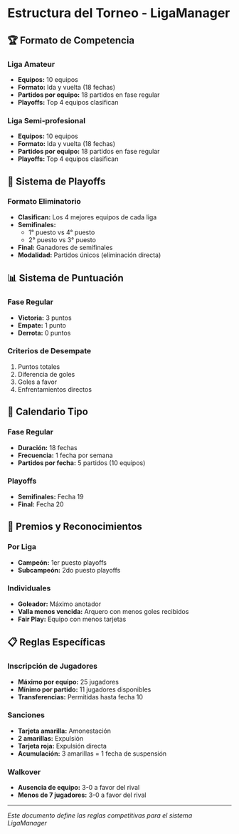 # Estructura del Torneo - LigaManager

## 🏆 Formato de Competencia

### Liga Amateur
- **Equipos:** 10 equipos
- **Formato:** Ida y vuelta (18 fechas)
- **Partidos por equipo:** 18 partidos en fase regular
- **Playoffs:** Top 4 equipos clasifican

### Liga Semi-profesional  
- **Equipos:** 10 equipos
- **Formato:** Ida y vuelta (18 fechas)
- **Partidos por equipo:** 18 partidos en fase regular
- **Playoffs:** Top 4 equipos clasifican

## 🎯 Sistema de Playoffs

### Formato Eliminatorio
- **Clasifican:** Los 4 mejores equipos de cada liga
- **Semifinales:** 
  - 1° puesto vs 4° puesto
  - 2° puesto vs 3° puesto
- **Final:** Ganadores de semifinales
- **Modalidad:** Partidos únicos (eliminación directa)

## 📊 Sistema de Puntuación

### Fase Regular
- **Victoria:** 3 puntos
- **Empate:** 1 punto  
- **Derrota:** 0 puntos

### Criterios de Desempate
1. Puntos totales
2. Diferencia de goles
3. Goles a favor
4. Enfrentamientos directos

## 📅 Calendario Tipo

### Fase Regular
- **Duración:** 18 fechas
- **Frecuencia:** 1 fecha por semana
- **Partidos por fecha:** 5 partidos (10 equipos)

### Playoffs
- **Semifinales:** Fecha 19
- **Final:** Fecha 20

## 🏅 Premios y Reconocimientos

### Por Liga
- **Campeón:** 1er puesto playoffs
- **Subcampeón:** 2do puesto playoffs

### Individuales
- **Goleador:** Máximo anotador
- **Valla menos vencida:** Arquero con menos goles recibidos
- **Fair Play:** Equipo con menos tarjetas

## 📋 Reglas Específicas

### Inscripción de Jugadores
- **Máximo por equipo:** 25 jugadores
- **Mínimo por partido:** 11 jugadores disponibles
- **Transferencias:** Permitidas hasta fecha 10

### Sanciones
- **Tarjeta amarilla:** Amonestación
- **2 amarillas:** Expulsión
- **Tarjeta roja:** Expulsión directa
- **Acumulación:** 3 amarillas = 1 fecha de suspensión

### Walkover
- **Ausencia de equipo:** 3-0 a favor del rival
- **Menos de 7 jugadores:** 3-0 a favor del rival

---

*Este documento define las reglas competitivas para el sistema LigaManager*
